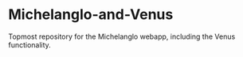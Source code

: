 # Michelanglo-and-Venus
Topmost repository for the Michelanglo webapp, including the Venus functionality.

